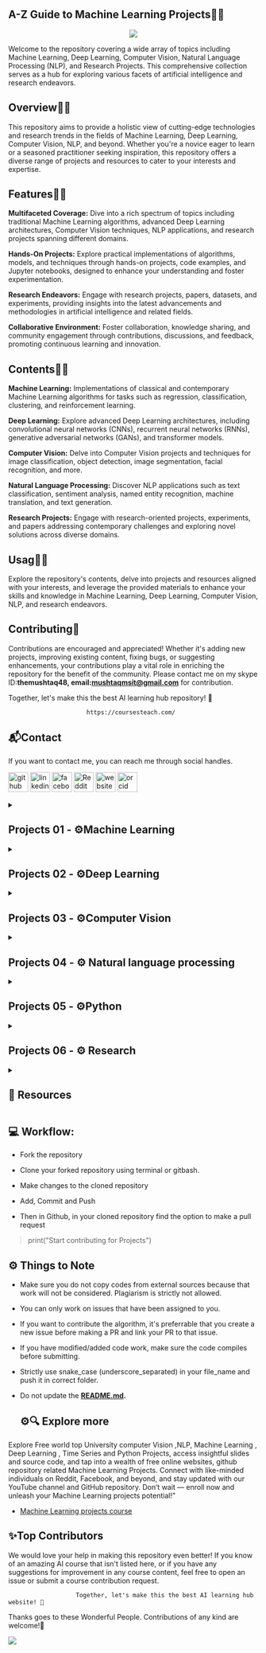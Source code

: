 
## **A-Z Guide to Machine Learning Projects👋🛒**
<p align="center">
<img src="https://github.com/hussain0048/Projects-/blob/master/BLack%20Minimalist%20Corporate%20Staff%20Identity%20LinkedIn%20Banner.png"></a>
</p>

Welcome to the repository covering a wide array of topics including Machine Learning, Deep Learning, Computer Vision, Natural Language Processing (NLP), and Research Projects. This comprehensive collection serves as a hub for exploring various facets of artificial intelligence and research endeavors.

## **Overview👋🛒**

This repository aims to provide a holistic view of cutting-edge technologies and research trends in the fields of Machine Learning, Deep Learning, Computer Vision, NLP, and beyond. Whether you're a novice eager to learn or a seasoned practitioner seeking inspiration, this repository offers a diverse range of projects and resources to cater to your interests and expertise.

## **Features👋🛒**

**Multifaceted Coverage:** Dive into a rich spectrum of topics including traditional Machine Learning algorithms, advanced Deep Learning architectures, Computer Vision techniques, NLP applications, and research projects spanning different domains.

**Hands-On Projects:** Explore practical implementations of algorithms, models, and techniques through hands-on projects, code examples, and Jupyter notebooks, designed to enhance your understanding and foster experimentation.

**Research Endeavors:** Engage with research projects, papers, datasets, and experiments, providing insights into the latest advancements and methodologies in artificial intelligence and related fields.

**Collaborative Environment:** Foster collaboration, knowledge sharing, and community engagement through contributions, discussions, and feedback, promoting continuous learning and innovation.

## **Contents👋🛒**

**Machine Learning:** Implementations of classical and contemporary Machine Learning algorithms for tasks such as regression, classification, clustering, and reinforcement learning.

**Deep Learning:** Explore advanced Deep Learning architectures, including convolutional neural networks (CNNs), recurrent neural networks (RNNs), generative adversarial networks (GANs), and transformer models.

**Computer Vision:** Delve into Computer Vision projects and techniques for image classification, object detection, image segmentation, facial recognition, and more.

**Natural Language Processing:** Discover NLP applications such as text classification, sentiment analysis, named entity recognition, machine translation, and text generation.

**Research Projects:** Engage with research-oriented projects, experiments, and papers addressing contemporary challenges and exploring novel solutions across diverse domains.

## **Usag👋🛒**

Explore the repository's contents, delve into projects and resources aligned with your interests, and leverage the provided materials to enhance your skills and knowledge in Machine Learning, Deep Learning, Computer Vision, NLP, and research endeavors.

## **Contributing🙌**

Contributions are encouraged and appreciated! Whether it's adding new projects, improving existing content, fixing bugs, or suggesting enhancements, your contributions play a vital role in enriching the repository for the benefit of the community. Please contact me on my skype ID:**themushtaq48, email:mushtaqmsit@gmail.com** for contribution.

Together, let's make this the best AI learning hub repository! 🚀

                          https://coursesteach.com/

 ## **📬Contact**
   
   If you want to contact me, you can reach me through social handles.

   [<img src='https://cdn.jsdelivr.net/npm/simple-icons@3.0.1/icons/github.svg' alt='github' height='40'>](https://github.com/hussain0048)  [<img src='https://cdn.jsdelivr.net/npm/simple-icons@3.0.1/icons/linkedin.svg' alt='linkedin' height='40'>](https://www.linkedin.com/company/90909828/admin/feed/posts/)  [<img src='https://cdn.jsdelivr.net/npm/simple-icons@3.0.1/icons/facebook.svg' alt='facebook' height='40'>](https://www.facebook.com/CourseTeach)  [<img src='https://cdn.jsdelivr.net/npm/simple-icons@3.0.1/icons/reddit.svg' alt='Reddit' height='40'>](https://www.reddit.com/user/hussain0048)  [<img src='https://cdn.jsdelivr.net/npm/simple-icons@3.0.1/icons/icloud.svg' alt='website' height='40'>](https://coursesteach.com/)  [<img src='https://cdn.jsdelivr.net/npm/simple-icons@3.0.1/icons/orcid.svg' alt='orcid' height='40'>]( 0000-0002-7238-7924)


<details> 
<summary> <h2>Projects 01 - ⚙️Machine Learning </h2> </summary>
 
| Project Title/blog | Description | Notebook |Category|To do List|Resource Link |Completed|
|---|---|---|---|---|---|---|
|[**🌐1- Stock Price Prediction using linear regression**](https://medium.com/@Coursesteach/stock-price-prediction-using-linear-regression-4839bc1240f0) |Acc=.99, Model=Linear Regression, Techniquest: sklearn, Label enconding, chained equations (MICE) |[![Colab icon](https://img.shields.io/badge/Colab-Open-blue.svg?logo=colab&logoColor=white)](https://github.com/hussain0048/Projects-/blob/master/Stock_Price_Prediction.ipynb)|Regression|1- Try other regression models|---|☑|
|[**🌐2- Predict Ads Click Practice Data_Analysis**](https://medium.com/@Coursesteach/stock-price-prediction-using-linear-regression-4839bc1240f0) |Acc=.99, Model=Linear Regression, Techniquest: sklearn, Label enconding, chained equations (MICE) |[![Colab icon](https://img.shields.io/badge/Colab-Open-blue.svg?logo=colab&logoColor=white)](https://github.com/hussain0048/Projects-/blob/master/Predict_Ads_Click_%E2%80%93_Practice_Data_Analysis_and_Logistic_Regression_Prediction.ipynb)|Classification|1- Try other regression models|---|---|

</details>
</details>
   
<details> 
<summary> <h2>Projects 02 - ⚙️Deep Learning </h2> </summary>
 
| Project Title | Description | Code |Resource Link|Completed
|---|---|---|---|---|
|[**🌐1- Why we used AI**](https://medium.com/@Coursesteach/machine-learning-part-1-31bdf37404ee) | [1](https://drive.google.com/file/d/1JyDUmJ9U6mUlCvwBvC6crxVpdxbup9iH/view?usp=sharing)[-2](https://www.youtube.com/watch?v=sVsF_Ne_J6c&list=PLRKtJ4IpxJpDxl0NTvNYQWKCYzHNuy2xG&index=10)[-2](https://drive.google.com/file/d/1qjYtkM8z5qrnFGSCSW_AraOU2Vgr1YXw/view?usp=sharing) | Content 3 |-----| <ol><li>&#9744;</li><li>&#9744;</li><li>&#9744;</li><li>&#9744;</li></ol>|
</details>
</details>

<details> 
<summary> <h2>Projects 03 - ⚙️Computer Vision </h2> </summary>
 
| Project Title | Description | Code |Category|To do list|Creator|Added|Completed|
|---|---|---|---|---|---|---|---|
|[**🌐1- Build a simple image Classifer**](https://medium.com/@Coursesteach/build-a-simple-image-classifier-using-fashion-dataset-a46cd0dfcd39) |Accuracy 13-80%,Model=multilayer perceptron, Keras, | [![Colab icon](https://img.shields.io/badge/Colab-Open-blue.svg?logo=colab&logoColor=white)](https://github.com/hussain0048/Projects-/blob/master/Build_a_simple_image_classifier.ipynb) |Classification|Try other Deep learning model,CNN,etc|Dr Mushtaq|2020-09-06|☑|
|[**🌐2- Convert Color Image to Sketch**](https://medium.com/@Coursesteach/convert-color-image-to-sketch-9fd1781dce52) |gaussian filter,dogding| [![Colab icon](https://img.shields.io/badge/Colab-Open-blue.svg?logo=colab&logoColor=white)](https://github.com/hussain0048/Projects-/blob/master/Convert_Color_Image_to_Sketchipynb.ipynb) |Filtering|Try technique|Dr.Mushtaq|2024-04-20|☑|
|[**🌐3- Building a Real Time Emotion Detection with Python**](https://medium.com/@Coursesteach/building-a-real-time-emotion-detection-with-python-7fe6090a125d) |CNN=57.67,Kera| [![Colab icon](https://img.shields.io/badge/Colab-Open-blue.svg?logo=colab&logoColor=white)](https://github.com/hussain0048/Projects-/blob/master/Building_a_Real_Time_Emotion_Detection_with_Python.ipynb) |Classification|-Real time detection not working(Need to correct in colab)- Try others DL techniqueS|Dr.Mushtaq|2024-04-27|☑|
|[**🌐4- Age, Gender and Race Prediction**](https://medium.com/@Coursesteach/age-gender-and-race-prediction-21acd3193bf4) |Age Prediction=CNN= ACC=.91,Gender Prediction=CNN Acc=,86, Ethnicity Prediction CNN Acc=0.74,Kera| [![Colab icon](https://img.shields.io/badge/Colab-Open-blue.svg?logo=colab&logoColor=white)](https://github.com/hussain0048/Projects-/blob/master/Age%2C_Gender_and_Race_Prediction.ipynb) |Classification|-Real time detection not working(Need to correct in colab)- Try others DL techniqueS|Dr.Mushtaq|2024-06-2|☑|
|[**🌐5- Image Preprocessing using Python**](https://medium.com/@Coursesteach/image-preprocessing-using-python-2db2fd91618a) |Python,scikit-image| [![Colab icon](https://img.shields.io/badge/Colab-Open-blue.svg?logo=colab&logoColor=white)](https://github.com/hussain0048/Projects-/blob/master/Image_Data_Preprocessing.ipynb) |Preprocessing|Try technique|Dr.Mushtaq|2024-06-05|☑|

</details>
</details>

<details> 
<summary> <h2>Projects 04 - ⚙️ Natural language processing </h2> </summary>
 
| Project Title/blog | Description | NoteBook |Category|Todo List|Creator|Added|Completed|
|---|---|---|---|---|---|---|---|
|[**🌐1- Spam Detection using Machine Learning Methods**](https://medium.com/@Coursesteach/spam-detection-using-machine-learning-methods-dd5dbc799b6b) |Naive Bayes=95-97%, SVM=98-99, CountVectorizer,Scikit-learn,Grid Search CV | [![Colab icon](https://img.shields.io/badge/Colab-Open-blue.svg?logo=colab&logoColor=white)](https://github.com/hussain0048/Projects-/blob/master/Spam_Detection_using_Machine_Learning.ipynb)|Text Classification|-try other classification model 2) Try to text preprocessing method stop word etc|Dr.Mushtaq|2024-04-12|☑|
|[**🌐2-Hate Speech Detection with Machine Learning**](https://medium.com/@Coursesteach/hate-speech-detection-with-machine-learning-c7d12a217e69) |DT=75%,CountVectorizer ,Scikit-learn | [![Colab icon](https://img.shields.io/badge/Colab-Open-blue.svg?logo=colab&logoColor=white)](https://github.com/hussain0048/Projects-/blob/master/Hate_Speech_Detection_with_Machine_Learning(_Decsion_Tree)_(1).ipynb)|Text Classification|-try other classification model 2) Try to text preprocessing method stop word etc|Dr Mushtaq|2024-04-21|☑|
|[**🌐3-Detecting Sports Content with Machine Learning**](https://medium.com/@Coursesteach/detecting-sports-content-with-machine-learning-ec9c3138166e) |SVM=66%,CountVectorizer ,Scikit-learn | [![Colab icon](https://img.shields.io/badge/Colab-Open-blue.svg?logo=colab&logoColor=white)](https://github.com/hussain0048/Projects-/blob/master/Detecting_Sports_Content_with_Machine_Learning%22.ipynb)|Text Classification|-try other classification model 2) Try to text preprocessing method stop word etc|Dr Mushtaq|2024-04-28|☑|
|[**🌐4-Personality Prediction Through CV**](https://github.com/HiteshAgarwal1/Personality-Prediction-Through-CV/tree/master) |SVM=66%,CountVectorizer ,Scikit-learn | [![Colab icon](https://img.shields.io/badge/Colab-Open-blue.svg?logo=colab&logoColor=white)](https://github.com/hussain0048/Projects-/blob/master/Detecting_Sports_Content_with_Machine_Learning%22.ipynb)|Text Classification|-try other classification model 2) Try to text preprocessing method stop word etc|Dr Mushtaq|2024-04-28|Pending|
|[**🌐5-Using Machine Learning to Predict Movie Reviews**](https://medium.com/@Coursesteach/using-machine-learning-to-predict-movie-reviews-82b0ab1db313) |Gaussian =  0.7843,Multinomial =  0.831,, Bernoulli =  0.8386 | [![Colab icon](https://img.shields.io/badge/Colab-Open-blue.svg?logo=colab&logoColor=white)](https://github.com/hussain0048/Projects-/blob/master/Movie_Reviews_through_Sentiment_Analysis_in_NLP.ipynb)|Sentiment Analysis|Apply other DL and ML with new processing steps|Dr Mushtaq|2024-05-05|☑|
|[**🌐6-Text-Preprocessing-1**](https://medium.com/@Coursesteach/tokenization-stemming-lemmatization-stopword-and-pos-tagging-in-python-31b945b3c233) |Tokenization,stemming,lemmatization,stopword,postagging | [![Colab icon](https://img.shields.io/badge/Colab-Open-blue.svg?logo=colab&logoColor=white)](https://github.com/hussain0048/Projects-/blob/master/Tokenization_stemming_lemmatization_stopword_postagging.ipynb)|Preprocessing|--|Dr Mushtaq|2024-05-26|☑|
</details>
</details>

<details> 
<summary> <h2>Projects 05 - ⚙️Python </h2> </summary>
 
| Project Title | Description | Code |Created|Completed
|---|---|---|---|---|
|[**🌐1-Generating QR Code in Python**](https://medium.com/@Coursesteach/generating-qr-code-in-python-b2e270422637) | Python,qrcode | [![Colab icon](https://img.shields.io/badge/Colab-Open-blue.svg?logo=colab&logoColor=white)](https://github.com/hussain0048/Projects-/blob/master/QR_Code_Generation_using_Python.ipynb)|Saad Abbasi|☑ |
</details>
</details>

<details> 
<summary> <h2>Projects 06 - ⚙️ Research </h2> </summary>
 
| Project Title | Datasets | Code |
|---|---|---|
| [**1-Building education chatbot for decreasing instructor workload in e-learning system**](https://docs.google.com/document/d/1YfLZxg0mNAuQhWTqDrDkewkVgVnhIAoS/edit) | [**Dataset**](https://github.com/hussain0048/Projects-/blob/master/intentsnew%20(6).json) | [![Colab icon](https://img.shields.io/badge/Colab-Open-blue.svg?logo=colab&logoColor=white)](https://github.com/hussain0048/Projects-/blob/master/Model_Training_2.ipynb) |
-|
</details>

<details> 
<summary> <h2> 📝 Resources </h2> </summary>
 
| Title | Category | Type |
|---|---|---|
| [**1-The Super Duper NLP Repo**](https://notebooks.quantumstat.com/?trk=public_post-text)|NLP|Colab NoteBook|
|[**2-500 + 𝗔𝗿𝘁𝗶𝗳𝗶𝗰𝗶𝗮𝗹 𝗜𝗻𝘁𝗲𝗹𝗹𝗶𝗴𝗲𝗻𝗰𝗲 𝗣𝗿𝗼𝗷𝗲𝗰𝘁 𝗟𝗶𝘀𝘁 𝘄𝗶𝘁𝗵 𝗰𝗼𝗱𝗲**](https://github.com/ashishpatel26/500-AI-Machine-learning-Deep-learning-Computer-vision-NLP-Projects-with-code?fbclid=IwAR2DG1CQAT96fZ3I9GeY4knAZG91mnIlfHNMCjjRbiwnc9n-x4XzgS-E4oo)|NLP,DL,CV| All|
|[**3-ML-ProjectKart**](https://github.com/prathimacode-hub/ML-ProjectKart)|ML|All|
|[**4-Machine Learning Notebooks**](https://github.com/dair-ai/ML-Notebooks)|ML,NLP,Transformers,Computer Vision,GAN|All|
|[**5-Real-time-ML-Project**](https://github.com/ashishpatel26/Real-time-ML-Project)|Machine Learning and Data Science Applications in Industry|All|
|[**6-Machine Learning Collection**](https://github.com/aladdinpersson/Machine-Learning-Collection?fbclid=IwZXh0bgNhZW0CMTAAAR0rAF-kyWSHTbqOndesJvQF_My4ECStZJ3dJv67jkNgBSzWiCZuqE0kzrk_aem_AeHJgbUrzIErDWrJ78xSXhzRSakIRnRF_XgRykvhK4e_tvGtgf7O8dE1mBaj_AsnkJx6FtyxEwQ8RBeKHV3KYgA1)|Basic to Advane, Video|All|
|[**7-Data Science Projects**](https://github.com/veb-101/Data-Science-Projects)|Basic to Advane, Video|All|
|[**8-Introduction to Machine Learning**](https://github.com/codeheroku/Introduction-to-Machine-Learning/tree/master)|Basic to Advane, Video|All|
|[**9-Best-of Machine Learning with Python**](https://github.com/ml-tooling/best-of-ml-python?fbclid=IwZXh0bgNhZW0CMTEAAR2eFaT5BBVrkMcqaT4zGwy60y2ErdckbkoUfrDFIb7dfI1swdNNiTd3Ow8_aem_AaJ2k7sLJEQU5GttjniHz3Z2JjnSzZm5h1cVq4T3vEuU05iWpjBdKLz3xWHJE_ZBKqxhQRtyBhQI--n-Xa0v92oN)|ML,NLP,CV,Forcasting|---|
|[**10-Awesome-AI-Data-Guided-Projects**](https://github.com/youssefHosni/Awesome-AI-Data-Guided-Projects)|ML,NLP,CV,Forcasting|---|
|[**11-awesome-python-projects**](https://github.com/garimasingh128/awesome-python-projects/tree/master)|ML,NLP,CV,Forcasting|---|
|[**12-All-In-One-Python-Projects**](https://github.com/king04aman/All-In-One-Python-Projects/tree/main)|Python Basic- Advance|---|


 
   - [**Assignment 1: Python Basics with Numpy**](https://github.com/hussain0048/Deep-Learning/blob/master/Python_Basics_With_Numpy_v3.ipynb)
   
 ##[**Alogrithems**](https://github.com/hussain0048/Deep-Learning-with-Keras/tree/master/Alogrithems)
    -  [DL0101EN-3-1-Regression-with-Keras-py-v1.0.ipynb](https://github.com/hussain0048/Deep-Learning-with-Keras/blob/master/Alogrithems/DL0101EN-3-1-Regression-with-Keras-py-v1.0.ipynb)
    -  [DL0101EN-3-2-Classification-with-Keras-py-v1.0.ipynb](https://github.com/hussain0048/Deep-Learning-with-Keras/blob/master/Alogrithems/DL0101EN-3-2-Classification-with-Keras-py-v1.0.ipynb)
    -   [Keras - Tutorial - Happy House v1.ipynb](https://github.com/hussain0048/Deep-Learning-with-Keras/blob/master/Alogrithems/Keras%20-%20Tutorial%20-%20Happy%20House%20v1.ipynb)
    -   [Keras_for_Beginners_Implementing_a_Convolutional_Neural_Network](https://github.com/hussain0048/Deep-Learning-with-Keras/blob/master/Alogrithems/Keras_for_Beginners_Implementing_a_Convolutional_Neural_Network%20(1).ipynb)
    -   [Keras_for_Beginners_Building_Your_First_Neural_Network.ipynb](https://github.com/hussain0048/Deep-Learning-with-Keras/blob/master/Alogrithems/Keras_for_Beginners_Building_Your_First_Neural_Network.ipynb)

 * [**Need to Implement**]()
    * [Text Classification — CNN with LSTM](https://anandsarank.medium.com/cnn-with-lstm-for-text-classification-53d18e5f7f5c)
    * [Step-by-Step Guide — Building a Prediction Model in Python](https://towardsdatascience.com/step-by-step-guide-building-a-prediction-model-in-python-ac441e8b9e8b)
 * [**Important Website**]()
    *  [victorzhou](https://victorzhou.com/)
    *  

    # Table of Content

## Tabl of Content
1. [**Computer Vision**](https://github.com/hussain0048/Projects-/tree/master/Computer%20Vision)
   1. [Human_Activity_Recognition](https://github.com/hussain0048/Projects-/blob/master/Computer%20Vision/Human_Activity_Recognition.ipynb)
   2. [Building_a_Real_Time_Emotion_Detection_with_Python](https://github.com/hussain0048/Projects-/blob/master/Computer%20Vision/Building_a_Real_Time_Emotion_Detection_with_Python.ipynb)
3. [**Deep Learning**](https://github.com/hussain0048/Projects-/tree/master/DL)
4. [**Freelancer**](https://github.com/hussain0048/Projects-/tree/master/Freelancer)
   1. [AI_Assigment](https://github.com/hussain0048/Projects-/blob/master/Freelancer/AI_Assigment.ipynb)
5. [**Machine Learning**](https://github.com/hussain0048/Projects-/tree/master/ML)
   2. [Movie_Recommender_9_26_2020.ipynb](https://github.com/hussain0048/Projects-/blob/master/ML/Movie_Recommender_9_26_2020.ipynb)
   3. [Predict_IPL_Winner_with_ML.ipynb](https://github.com/hussain0048/Projects-/blob/master/ML/Predict_IPL_Winner_with_ML.ipynb)
   4. [Credit_Card_Fraud_Detection_DT_and_RF.ipynb](https://github.com/hussain0048/Projects-/blob/master/ML/Credit_Card_Fraud_Detection_DT_and_RF.ipynb)
   5. [President_Heights_exploratory_data.ipynb](https://github.com/hussain0048/Projects-/blob/master/ML/President_Heights_exploratory_data.ipynb)
   6. [Birth Rate Analysis](https://github.com/hussain0048/Projects-/blob/master/ML/Birth_Rate_Analysis.ipynb)
   7. [Data Science Project on Area and Population](https://github.com/hussain0048/Projects-/blob/master/ML/Data_Science_Project_on_Area_and_Population.ipynb)
   8. [How to Save a Machine Learning Model?](https://github.com/hussain0048/Projects-/blob/master/ML/How_to_Save_a_Machine_Learning_Model.ipynb)
   9. [Hate Speech Detection with Machine Learning](https://github.com/hussain0048/Projects-/blob/master/ML/Hate_Speech_Detection_with_Machine_Learning(_Decsion_Tree)%20(1).ipynb)
6. [**Machine Learning End to End**](https://github.com/hussain0048/Projects-/tree/master/Machine%20Learning%20End%20to%20End)
   1. [Build_and_Deploy_Data_Science_Products](https://github.com/hussain0048/Projects-/blob/master/Machine%20Learning%20End%20to%20End/Build_and_Deploy_Data_Science_Products_.ipynb)
   2. [End-to-End Machine Learning Model](https://github.com/hussain0048/Projects-/blob/master/Machine%20Learning%20End%20to%20End/End_to_End_Machine_Learning_Model.ipynb)
   3. [End-to-End Fake News Detection with Python](https://github.com/hussain0048/Projects-/blob/master/Machine%20Learning%20End%20to%20End/End_to_End_Fake_News_Detection_with_Python_(Naybaies_Streamlite).ipynb)
7. [**Natural Language Processing**](https://github.com/hussain0048/Projects-/tree/master/National%20Language%20processing)
   2. [Next_Word_Prediction](https://github.com/hussain0048/Projects-/blob/master/National%20Language%20processing/Next_Word_Prediction.ipynb)
   3. [Summarize_Text_with_Machine_Learning](https://github.com/hussain0048/Projects-/blob/master/National%20Language%20processing/Summarize_Text_with_Machine_Learning.ipynb)
   4. [Chatbot_using_Python.ipynb](https://github.com/hussain0048/Projects-/blob/master/National%20Language%20processing/Chatbot_using_Python.ipynb)
   5. [Text_Classification](https://github.com/hussain0048/Projects-/blob/master/National%20Language%20processing/Text_Classification.ipynb)
   6. [End-to-End Spam Detection with Python](https://github.com/hussain0048/Projects-/blob/master/National%20Language%20processing/End_to_End_Spam_Detection_with_Python.ipynb)
   7. [Fake_News_Classifier_using_Bidirectional_LSTM.ipynb](https://github.com/hussain0048/Projects-/blob/master/National%20Language%20processing/Fake_News_Classifier_using_Bidirectional_LSTM.ipynb)
8. [**Recommender System**](https://github.com/hussain0048/Projects-/tree/master/Recommender%20System)
   1. [Amazon_Recommendation_System_using_Python)_.ipynb](https://github.com/hussain0048/Projects-/blob/master/Recommender%20System/Amazon_Recommendation_System_using_Python.ipynb)
   2. [Movie_Recommender_9_26_2020](https://github.com/hussain0048/Projects-/blob/master/Recommender%20System/Movie_Recommender_9_26_2020.ipynb)
   3. [Content_Based_Filtering_in_Machine_Learning.ipynb](https://github.com/hussain0048/Projects-/blob/master/Recommender%20System/Content_Based_Filtering_in_Machine_Learning.ipynb)
9. [**Time Series Forecasting**](https://github.com/hussain0048/Projects-/tree/master/Time%20Series%20Forecasting)
   1. [Covid_19_Cases_Prediction_with_Python (1).ipynb](https://github.com/hussain0048/Projects-/blob/master/Time%20Series%20Forecasting/Covid_19_Cases_Prediction_with_Python%20(1).ipynb)
   2. [Time_Series_with_LSTM_in_Machine_Learning.ipynb](https://github.com/hussain0048/Projects-/blob/master/Time%20Series%20Forecasting/Time_Series_with_LSTM_in_Machine_Learning.ipynb) 
11. **Project Need to Implement**
   1.  [How to Detect Passive and Active Voice in Your Writing Using an LSTM](https://www.bobbywlindsey.com/2021/01/09/how-to-detect-passive-and-active-voice-in-your-writing-using-an-lstm/)
   2.  [How to Create a Chrome Plugin using Python](https://morioh.com/p/0e3b33fe9851?f=5c21fb01c16e2556b555ab32&fbclid=IwAR0598Gqq6NVxJD14TBFSAftpi9dj-lGuovz8v4_JwERcHuJWiTqcJW9_78)
   3.  [Face Recognition Based Attendance System| Python| OpenCV](https://www.youtube.com/watch?v=y1o33D44AtI&ab_channel=ArtificialIntelligenceHub)
   4.  [UBER RIDES PREDICTION USING MACHINE LEARNING | Complete Project](https://www.youtube.com/watch?v=qoI_PwI6mBs&ab_channel=ArtificialIntelligenceHub)
   5.  [Predict Ads Click – Practice Data Analysis and Logistic Regression Prediction](https://projectsbasedlearning.com/apache-spark-machine-learning/predict-ads-click-practice-data-analysis-and-logistic-regression-prediction/?fbclid=IwAR3zhEqrzxRg5TP0lzd2MuZ_9XIrr5dXGU-h26_MWEV6wcuB7T2k15HzxsM)
   6.  [Beginner Machine Learning Projects with data:](https://www.reddit.com/r/learnmachinelearning/comments/l9ssx6/beginner_machine_learning_projects_with_data/)
   7.  [ai-powered storytelling convert text into video stories](https://partners.nius.tv/?ref=producthunt)
   8.  [Learn to create AI Assistant (JARVIS) With Python](https://www.udemy.com/course/learn-to-create-ai-voice-assistant-jarvis-with-python/learn/lecture/21404920#overview)
   9.  [Data Science Real-World Use Cases - Hands On PythonYour progress](https://www.udemy.com/course/data-science-real-world-use-cases-hands-on-python/learn/lecture/25430358components=buy_button%2Cdiscount_expiration%2Cgift_this_course%2Cpurchase%2Cdeal_badge%2Credeem_coupon&couponCode=MAY_SALE#overview)
   10.  [How to Build Bioinformatics Tools](https://www.youtube.com/watch?v=LHM0Couv0w4&ab_channel=DataProfessor)
   11.  [TOP 10 OPENCV PROJECTS in 2020](https://www.murtazahassan.com/courselist/)
   12.  [Predict The Future Price of Etherium Using Python & Machine Learning](https://www.youtube.com/watch?v=vbDFJSdusAA&ab_channel=ComputerScience)
   13.  [Opencv Projects](https://www.murtazahassan.com/courses/opencv-projects/)
   14.  [Machine Learning project : Cricket Score prediction using Python ](https://www.youtube.com/watch?v=myoe54ZGIa4&ab_channel=AKPython)
   15.  [Deep Learning for Air Quality Prediction](https://medium.com/analytics-vidhya/deep-learning-for-air-quality-prediction-b451e2936290)
   16.  [Machine Learning Projects | using python | with code | for college students](https://www.youtube.com/watch?v=MIgg4aiNo4Q&feature=youtu.be&fbclid=IwAR0Mbswz_rsJp3ulwwHO0vC7DI97-9YezY9rZ0wFRts14tUVfrV3ojcL9Eo)
   17.  [Text Classification Using Convolutional Neural Networks](https://www.youtube.com/watch?v=8YsZXTpFRO0)
   18.  [project-based-learning](https://github.com/tuvtran/project-based-learning#python)
   20.  [Best-of Machine Learning with Python](https://github.com/ml-tooling/best-of-ml-python?fbclid=IwAR2MLkXOEzDCwUe0wu5oMyjkQNPtgu5YXB5CDpyy1OnJkUgbismV1oPbsrY)
   21.  [Face-Mask-Detection-Using-Google-Colab](https://github.com/kvnptl/Face-Mask-Detection-Using-Google-Colab)
   22.  [Face Mask Detection using Python, Keras, OpenCV and MobileNet | Detect masks real-time video streams](https://www.youtube.com/watch?v=Ax6P93r32KU)
   23.  [Monk_Object_Detection](https://github.com/Tessellate-Imaging/Monk_Object_Detection/tree/master/application_model_zoo?fbclid=IwAR28SZ6iTsr4VnL1oXoylQJjt7Xls2D1lKN4FPNHNOiEGapiKT7vJtTuQig)
   24.  [Deep Learning-based Real-time Video Processing](https://www.kdnuggets.com/2021/02/deep-learning-based-real-time-video-processing.html?fbclid=IwAR0cTUjwu948i-1Djr-hyBiopQz4t-zn0tqUQrBi8ermBXC32n6qsnMrg0s)
   25.  [Murtaza's Workshop - Robotics and AI](https://www.youtube.com/channel/UCYUjYU5FveRAscQ8V21w81A)
   26.  [Rainfall Prediction with Machine Learning](https://thecleverprogrammer.com/2020/09/11/rainfall-prediction-with-machine-learning/?fbclid=IwAR17nR_D7TVMMw1gCjAjcUOQfH-3eqVWM4vH9ISzjBrP3f2uqezsSu_uAoc)
   27.  [Fruits Classification using Deep Learning](https://medium.com/ai-techsystems/fruits-classification-using-deep-learning-f8261b0ee0ca)
   28.  [Face Recognition Attendance GUI PyQt - 1 Hour Course | 2021](https://www.youtube.com/watch?v=oP3MQyO-wwc)
   29.  [Machine Learning Projects on Social Media Analysis](https://medium.com/coders-camp/5-machine-learning-projects-on-social-media-analysis-d70b90839ab9)
   30.  [10 Best Data Science Projects to Get Hired and You Must Know in 2021](https://www.mltut.com/best-data-science-projects-to-get-hired/?fbclid=IwAR3e4Nr1CWc-ndh2uqxACkVHD2DlE6bVLC67yATyg3VxLo2uA5_t1M6G9e0)
   31.  [Build a chatbot from scratch - Ultimate Chatbot Tutorial](https://www.youtube.com/watch?v=6GLFcm7dGiY&feature=youtu.be&fbclid=IwAR2gxGHuZ7_ushvUuMgYwsL9xJjcOlIWKVmcOGuWlqChylcd5CcSgOE5wc4)
   32.  [Wine Recommender System Using Principal Component Analysis- Python](https://www.mltut.com/wine-recommender-system-using-principal-component-analysis/?fbclid=IwAR2l9ehJZppzjG_kBlKRLRqAdUibGHBWJTFwwryo-qxWp_vofcTWLUJeHYE)
   33.  [Deep Learning Algorithms For Solving Advanced Mathematical Problems](https://medium.com/towards-artificial-intelligence/deep-learning-algorithms-for-solving-advanced-mathematical-problems-719467a394e8)
   34.  [Video to Text Description Using Deep Learning and Transformers | COOT](https://www.youtube.com/watch?v=5TRp5SuEtoY)
   35.  [Forecasting the power generated by a solar plant using Neural Designer](https://www.neuraldesigner.com/learning/examples/solar-power-generation)
   36.  [https://www.neuraldesigner.com/learning/examples/solar-power-generation](https://www.neuraldesigner.com/learning/examples/activity-recognition)
   37.  [8 Neural Networks Projects Solved and Explained](https://medium.com/datadriveninvestor/8-neural-networks-projects-solved-and-explained-a4f142bc10c)
   38.  [Hierarchical Human Activity Recognition using Deep Learning](https://kk7nc.medium.com/hierarchical-human-activity-recognition-using-deep-learning-5e965fecb499)
   39.  [4 Recommendation System Projects with Python](https://medium.com/coders-camp/4-recommendation-system-projects-with-python-5934de32ba7d)
   40.  [Machine Learning Project on Hand Gesture Recognition Model](https://thecleverprogrammer.com/2020/11/20/hand-gesture-recognition-with-python/?fbclid=IwAR1XwLC9XguICMBLdFqvryOfmOdKm4CPGSVjxuET7QwQEoBkxI0AiEimLU0)
   41.  [6 Sentiment Analysis Projects with Python](https://amankharwal.medium.com/6-sentiment-analysis-projects-with-python-1fdd3d43d90f)
   42.  [Build and deploy data science products: Machine translation application -Build and deploy using Flask](https://bayesianquest.com/2020/10/24/viii-build-and-deploy-data-science-products-machine-translation-application-build-and-deploy-using-flask/?fbclid=IwAR2bsR2nGhTl4v8U1ETRamFCNGjLaJKgQ_6L5sqz3rHa6egf9JCXv3HkCUA)
   43.  [How I Built and Deployed a Fun Serverless Machine Learning App](https://towardsdatascience.com/building-and-deploying-cartoonify-b4786b382d7e)
   44.  [Build and deploy data science products: Machine translation application -Build and deploy using Flask](https://bayesianquest.com/2020/10/24/viii-build-and-deploy-data-science-products-machine-translation-application-build-and-deploy-using-flask/)
   45.  [Face Mask Detection with Machine Learning](https://thecleverprogrammer.com/2020/11/17/face-mask-detection-with-machine-learning/)
   46.  [20 Machine Learning Projects on Future Prediction with Python](https://amankharwal.medium.com/20-machine-learning-projects-on-future-prediction-with-python-93932d9a7f7f)
   47.  [Build and Deploy Data Science Products : A Practical Guide to Building a Machine Translation Application.](https://bayesianquest.com/2020/10/24/build-your-machine-translation-application-byte-by-byte/)
   48.  [Data Science Project on Youtube Trending Videos Analysis with Python](https://thecleverprogrammer.com/2020/11/28/youtube-trending-videos-analysis-with-python/?fbclid=IwAR06m4Ab_j0QelEaD56QtCDPHC2m3l4hEr72xgj90cMH0U4YN0ovKpwCyjs)
   49.  [10 Machine Learning Projects on Time Series Forecasting](https://amankharwal.medium.com/10-machine-learning-projects-on-time-series-forecasting-ee0368420ccd)
   50.  [500-AI-Machine-learning-Deep-learning-Computer-vision-NLP-Projects-with-code](https://github.com/ashishpatel26/500-AI-Machine-learning-Deep-learning-Computer-vision-NLP-Projects-with-code?fbclid=IwAR0VFY0oGMExA-zEvUxsFENK2F2sYbfn5NvPhKriB66lYd-fP4cN8lM-6rI)
   51.   [Real-Time Sentiment Analysis](https://thecleverprogrammer.com/2021/03/09/real-time-sentiment-analysis-using-python/)
   52.   [215+ Machine Learning Projects Solved and Explained](https://medium.com/coders-camp/215-machine-learning-projects-solved-and-explained-7bd6fd478897)
   53.   [Part 1-EDA-Audio Classification Project Using Deep Learning](https://www.youtube.com/watch?v=mHPpCXqQd7Y)
   54.   [Top 7 beginner projects in Machine Learning](https://iaviral.medium.com/top-7-beginner-projects-in-machine-learning-e66428ad6311)
   55.   [Build a Personal AI Trainer| OpenCV Python 2021 | Computer Vision](https://www.youtube.com/watch?v=5kaX3ta398w&ab_channel=Murtaza%27sWorkshop-RoboticsandAI)
   56.   [Data Science Real-World Use Cases ](https://www.udemy.com/course/data-science-real-world-use-cases-hands-on-python/learn/lecture/25430358#overview)
   57.   [Smart Attendance Management System Based On Face Recognition](https://www.youtube.com/watch?v=BECN0Cn7UAc&t=513s&ab_channel=PrabhatAle)
   58.   [Python Project Development](https://www.youtube.com/playlist?list=PLsT53VV2LIIFMeibhkk8C3YA9_EuuhF0R)
   59.   [AI Virtual Mouse | OpenCV Python | Computer Vision](https://www.youtube.com/watch?v=8gPONnGIPgw&ab_channel=Murtaza%27sWorkshop-RoboticsandAI)
   60.   [Face Recognition Authentication in Flutter using TensorFlow & Firebase ML](https://morioh.com/p/2e28055a9e86?f=5c224490c513a556c9042463&fbclid=IwAR216L51ZnQg4Q8BFOKzZDnhxO6tg_eQNbeI4BwIxnGfB5Yhy_EWChwSFdQ)
   61.   [Fake News Detection using LSTM in Tensorflow and Python](https://www.youtube.com/watch?v=eLjs52-gsJQ&ab_channel=KGPTalkie)
   62.   [Emotion Detection of Text Using Machine Learning and Python](https://www.youtube.com/watch?v=t1TkAcSDsI8&ab_channel=JCharisTech%26J-Secur1ty)
   63.   [Face Recognition Authentication in Flutter using TensorFlow & Firebase ML](https://morioh.com/p/2e28055a9e86f=5c224490c513a556c9042463&fbclid=IwAR2Sm1LPck7MNCtlWEWroDkLgqeG2RV3IRLv3-1OgnNzvLsLgxrU8bUTVRU)
   64.   [Machine learning project| | Student exam mark prediction using python|](https://www.youtube.com/watch?v=lN8AsMRiKP4&ab_channel=AKPython)
   65.   [Machine Learning Projects for Beginners|](https://thecleverprogrammer.com/2020/11/15/machine-learning-projects/)
   66.   [I tried building a Computer Vision Game in 12 Hours](https://www.youtube.com/watch?v=i_UiTIr4jTk&ab_channel=Murtaza%27sWorkshop-RoboticsandAI)
   67.   [predict a news headline|](https://github.com/lukefeilberg/onion/blob/master/Onion.ipynb)
   68.   [DS_and_ML_projects](https://github.com/hhhrrrttt222111/DS_and_ML_projects)
   69.   [Movies Review Sentiment Analysis in NLP](https://datascience2000.blogspot.com/2021/05/movies-review-sentiment-analysis-in-nlp.html?m=1&fbclid=IwAR1TOe-l8ZfkpyB791XZ2s_XABW1oLdo-vs1Iu8yEY5nuFWXE84PaGE13Qo)
   70.   [Machine Learning Tutorial with Turi Create and Python (Diabetes Risk Prediction)](https://www.youtube.com/watch?v=OSNvlK0HSdM&ab_channel=JCharisTech%26J-Secur1ty)
   71.   [230+ Machine Learning Projects with Python](https://medium.com/coders-camp/230-machine-learning-projects-with-python-5d0c7abf8265)
   72.   [Machine Learning Project : Weather prediction using Python ( Naïve Bayes )](https://www.youtube.com/watch?v=Gurfcd0i9jg)
   73.   [End-to-End Machine Learning Projects with Source Code](https://medium.com/coders-camp/end-to-end-machine-learning-projects-with-source-code-c727119800de)
   74.   [Build a Grammar Correction Python App with Gramformer and Gradio](https://www.youtube.com/watch?v=4htP-hmIBvc&ab_channel=NicholasRenotte)
   75.   [240+ Machine Learning Projects with Python](https://medium.com/coders-camp/230-machine-learning-projects-with-python-5d0c7abf8265)
   76.   [AI Virtual Mouse | OpenCV Python | Computer Vision](https://www.youtube.com/watch?v=8gPONnGIPgw&ab_channel=Murtaza%27sWorkshop-RoboticsandAI)
   77.   [Computer Vision Notebooks:](https://www.qblocks.cloud/creators/computer-vision-google-colab-notebooks)
   78.   [Predicting Football Results With the Poisson Distribution](http://www.pena.lt/y/2021/06/18/predicting-football-results-using-the-poisson-distribution/)
   79.   [End-to-End Machine Learning Projects](https://medium.com/coders-camp/end-to-end-machine-learning-projects-with-source-code-c727119800de)
   80.   [250+ Machine Learning Projects with Python](https://medium.com/coders-camp/230-machine-learning-projects-with-python-5d0c7abf8265)
   81.   [End-to-End Machine Learning Projects with Source Code](https://medium.com/coders-camp/end-to-end-machine-learning-projects-with-source-code-c727119800de?fbclid=IwAR3mlQYGQnz3IgsFtn_u3_dWCh0NoNmxKoSFqNJMnlb2soGCQyO8LflrB7k)
   82.   [7 BEST ARTIFICIAL INTELLIGENCE PROJECT IDEAS FOR BEGINNERS](https://www.analyticsinsight.net/7-best-artificial-intelligence-project-ideas-for-beginners/)
   83.   [255+ Machine Learning Projects with Python](https://medium.com/coders-camp/230-machine-learning-projects-with-python-5d0c7abf8265)
   84.   [8 Deep Learning Project Ideas for Beginners](https://www.kdnuggets.com/2021/09/8-deep-learning-project-ideas-beginners.html?fbclid=IwAR1WN-9tnaogLDrxtKy6FkSwo_R5gOB8Akomoqb1GbDZuPD-JATUu5wAQx4)
   85.   [Skin Cancer Detection Using CNN](https://medium.com/ai-techsystems/skin-cancer-detection-using-cnn-7ba3ca8d3dc3)
   86.   [Create Music Recommendation System Using Python](https://towardsdatascience.com/create-music-recommendation-system-using-python-ce5401317159)
   87.   [Credit Card Fraud Detection With Machine Learning in Python](https://medium.com/codex/credit-card-fraud-detection-with-machine-learning-in-python-ac7281991d87)
   88.   [Credit Card Fraud Detection With Machine Learning in Python](https://medium.com/codex/credit-card-fraud-detection-with-machine-learning-in-python-ac7281991d87)
   89.   [Fake News Classifier using Bidirectional LSTM](https://medium.com/ai-techsystems/fake-news-classifier-using-bidirectional-lstm-cebef77b0adc)
   90.   [YouTube Recommendation System – Machine Learning Project with Source Code](https://data-flair.training/blogs/youtube-video-recommendation-system-ml/?fbclid=IwAR212Q8yIGnPPRUwLzbVfdB1nYBuarjwua5ijv_WqS0h91Zm0M1YxEdRxYo)
   91.   [15 Amazing Deep Learning Project Ideas to Boost Your Resume](https://medium.com/projectpro/15-amazing-deep-learning-project-ideas-to-boost-your-resume-28782ed1d62f)
   92.   [Automate WhatsApp Messages with Python Instantly!](https://levelup.gitconnected.com/automate-whatsapp-messages-with-python-instantly-3e08d6600612)
   93.   [10 Best Machine Learning Projects with datasets](https://medium.com/@letthedataconfess/10-best-machine-learning-projects-with-datasets-6184839c9100)
   94.   [10 Time Series Projects with datasets](https://www.letthedataconfess.com/blog/2021/10/09/10-best-time-series-projects-to-practice-along-with-datasets/)
   95.   [ml_stress_detection](https://github.com/janprince/ml_stress_detection)
  
  
8. **Important Website For Projects**
   1.   [dataspoof](https://www.dataspoof.info/)
   2.   [blobcity](https://cloud.blobcity.com/code/explore#/ps/explore)
   3.   [data-flair.training](https://data-flair.training/blogs/youtube-video-recommendation-system-ml/?fbclid=IwAR212Q8yIGnPPRUwLzbVfdB1nYBuarjwua5ijv_WqS0h91Zm0M1YxEdRxYo)
   4.   [ai-techsystems](https://medium.com/ai-techsystems/whale-detection-using-aerial-images-b535ea3cc932)
   5.   [Data Science Tutorial](https://www.datascience2000.in/)
   6.   [Data Science Tutorial](https://datascience2000.blogspot.com/)
   7.   [Top 10 most promising AI ](https://www.immuniweb.com/blog/top-AI-research-projects-2021.html?fbclid=IwAR1B9oXnqVLlZLtUc8323REWkHotLLtMRr18z50odhLqOealtY3Awr1TJXU)
   8.   [Graph Algorithms](https://github.com/hussain0048/Machine-Learning/tree/master/Sklearn/Graph%20Algorithms)
   9.   [Murtaza's Workshop - Robotics and AI](https://www.youtube.com/channel/UCYUjYU5FveRAscQ8V21w81A)
   10.   [projectsbasedlearning](https://projectsbasedlearning.com/)
   11.   [laconicml](https://laconicml.com/category/computer-vision/)
   12.   [Machine Learning Hub](https://www.youtube.com/c/MachineLearningHub)
   13.   [techprofree](http://www.techprofree.com/category/projects/?fbclid=IwAR1OqTkkmEr26r-aiXqVc4m30WWiHBx2Uilxia5NII3nxu_S1ScDUCPZkro)
   14.   [Mathematics behind Data Science](https://www.youtube.com/watch?v=iq1pqWaXgOw&list=PLKR38d5oOkckjyQFQLjYumMJSgRCEpKeK)
   15.   [Machine Learning Projects](https://github.com/aswintechguy/Machine-Learning-Projects)

  details>
</details>

</details>

## 💻 Workflow:

- Fork the repository

- Clone your forked repository using terminal or gitbash.

- Make changes to the cloned repository

- Add, Commit and Push

- Then in Github, in your cloned repository find the option to make a pull request 

> print("Start contributing for Projects")

## ⚙️ Things to Note

* Make sure you do not copy codes from external sources because that work will not be considered. Plagiarism is strictly not allowed.
* You can only work on issues that have been assigned to you.
* If you want to contribute the algorithm, it's preferrable that you create a new issue before making a PR and link your PR to that issue.
* If you have modified/added code work, make sure the code compiles before submitting.
* Strictly use snake_case (underscore_separated) in your file_name and push it in correct folder.
* Do not update the **[README.md](https://github.com/prathimacode-hub/ML-ProjectKart/blob/main/README.md).**

  ## ⚙🔍 Explore more
  
Explore Free world top University computer Vision ,NLP, Machine Learning , Deep Learning , Time Series and Python Projects, access insightful slides and source code, and tap into a wealth of free online websites, github repository related Machine Learning Projects. Connect with like-minded individuals on Reddit, Facebook, and beyond, and stay updated with our YouTube channel and GitHub repository. Don’t wait — enroll now and unleash your Machine Learning projects potential!”
* [Machine Learning projects course](https://coursesteach.com/enrol/index.php?id=72)

## **✨Top Contributors**
We would love your help in making this repository even better! If you know of an amazing AI course that isn't listed here, or if you have any suggestions for improvement in any course content, feel free to open an issue or submit a course contribution request.

                       Together, let's make this the best AI learning hub website! 🚀

Thanks goes to these Wonderful People. Contributions of any kind are welcome!🚀

<a href="https://github.com/hussain0048/Projects-/graphs/contributors">
  <img src="https://contrib.rocks/image?repo=hussain0048/Projects-" />
</a>




